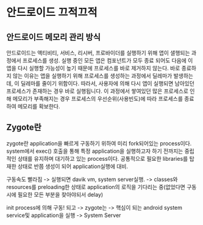 # 안드로이드 끄적끄적


## 안드로이드 메모리 관리 방식
안드로이드는 액티비티, 서비스, 리시버, 프로바이더를 실행하기 위해 앱이 샐행되는 과정에서 프로세스를 생성. 실행 중인 모든 앱은 컴포넌트가 모두 종료 되어도
다음에 이 앱을 다시 실행할 가능성이 높기 때문에 프로세스를 바로 제거하지 않는다. 바로 종료하지 않는 이유는 앱을 실행하기 위해 프로세스를 생성하는 과정에서
딜레마가 발생하는데, 이 딜레마를 줄이기 위함이다. 따라서, 사용자에 의해 다시 앱이 실행되면 남아있던 프로세스가 존재하는 경우 바로 실행됩니다.
이 과정에서 쌓여있던 많은 프로세스로 인해 메모리가 부족해지는 경우 프로세스의 우선순위(사용빈도)에 따라 프로세스를 종료하여 메모리를 확보한다.


## Zygote란
zygote란 application을 빠르게 구동하기 위하여 미리 fork되어있는 process이다. system에서 exec() 호출을 통해 특정 application을 실행하고자 하기 전까지는 중립적인 상태를 유지하며 대기하고 있는 process이다. 공통적으로 필요한 libraries를 탑재한 상태로 반쯤 생성이 되어 application실행에 대비. 

구동속도 빨라짐 -> 실행되면 davik vm, system server실행. -> classes와 resources를 preloading한 상태로 application의 로직을 기다리는 중(없었다면 구동 시에 필요한 모든 부분을 찾아야되서 delay)

init process에 의해 구동! 되고 -> zygote는 -> 핵심이 되는 android system service및 application을 실행 -> System Server
